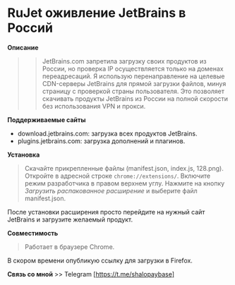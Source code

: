 # RuJet оживление JetBrains в Россий 
 **Описание**

>> JetBrains.com запретила загрузку своих продуктов из России, но проверка IP осуществляется только на доменах переадресаций. Я использую перенаправление на целевые CDN-серверы JetBrains для прямой загрузки файлов, минуя страницу с проверкой страны пользователя. Это позволяет скачивать продукты JetBrains из России на полной скорости без использования VPN и прокси.

**Поддерживаемые сайты**
- download.jetbrains.com: загрузка всех продуктов JetBrains.
- plugins.jetbrains.com: загрузка дополнений и плагинов.

**Установка**
> Скачайте прикрепленные файлы (manifest.json, index.js, 128.png).
> Откройте в адресной строке `chrome://extensions/`.
> Включите режим разработчика в правом верхнем углу.
> Нажмите на кнопку *Загрузить распакованное расширение* и выберите файл manifest.json.

После установки расширения просто перейдите на нужный сайт JetBrains и загрузите желаемый продукт.

**Совместимость**
> Работает в браузере Chrome.

В скором времени опубликую ссылку для загрузки в Firefox.

**Связь со мной** >> Telegram [https://t.me/shalopaybase]
